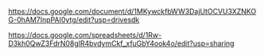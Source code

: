 https://docs.google.com/document/d/1MKywckfbWW3DajUtOCVU3XZNKOG-0hAM7InpPAI0ytg/edit?usp=drivesdk

https://docs.google.com/spreadsheets/d/1Rw-D3kh0QwZ3FdrN08glR4bvdymCkf_xfuGbY4ook4o/edit?usp=sharing
